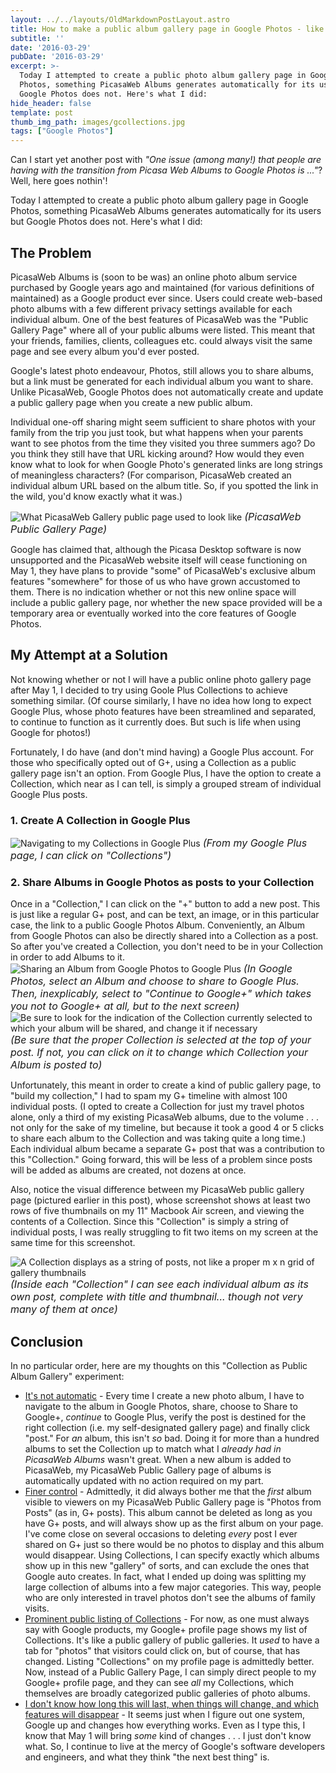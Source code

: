 ```yaml
---
layout: ../../layouts/OldMarkdownPostLayout.astro
title: How to make a public album gallery page in Google Photos - like Picasa had
subtitle: ''
date: '2016-03-29'
pubDate: '2016-03-29'
excerpt: >-
  Today I attempted to create a public photo album gallery page in Google
  Photos, something PicasaWeb Albums generates automatically for its users but
  Google Photos does not. Here's what I did:
hide_header: false
template: post
thumb_img_path: images/gcollections.jpg
tags: ["Google Photos"]
---
```

Can I start yet another post with *"One issue (among many!) that people are having with the transition from Picasa Web Albums to Google Photos is ..."*? Well, here goes nothin'!

Today I attempted to create a public photo album gallery page in Google Photos, something PicasaWeb Albums generates automatically for its users but Google Photos does not. Here's what I did:

## The Problem
PicasaWeb Albums is (soon to be was) an online photo album service purchased by Google years ago and maintained (for various definitions of maintained) as a Google product ever since. Users could create web-based photo albums with a few different privacy settings available for each individual album. One of the best features of PicasaWeb was the "Public Gallery Page" where all of your public albums were listed. This meant that your friends, families, clients, colleagues etc. could always visit the same page and see every album you'd ever posted.

Google's latest photo endeavour, Photos, still allows you to share albums, but a link must be generated for each individual album you want to share. Unlike PicasaWeb, Google Photos does not automatically create and update a public gallery page when you create a new public album. 

Individual one-off sharing might seem sufficient to share photos with your family from the trip you just took, but what happens when your parents want to see photos from the time they visited you three summers ago? Do you think they still have that URL kicking around? How would they even know what to look for when Google Photo's generated links are long strings of meaningless characters? (For comparison, PicasaWeb created an individual album URL based on the album title. So, if you spotted the link in the wild, you'd know exactly what it was.)

![What PicasaWeb Gallery public page used to look like](https://lh3.googleusercontent.com/cV6DuR8OiPjmfSki7af8AWS9OflEN2qU812E4qTaICtgMzXKKhwUvVNau0_FwfZuNdI0kN9rGcLd0YvnqI6kmnhU1YL2vW20WQxfOuhAN9Axw46BsVfWub47vyCkKhHFhvpRKyaQ-PLDiP1rsndYpOfmZD5Zjqea7BcPK8bfKyAtJ4dDUSF93Gpkv39TMLlRBdlT3dzCIdlhzP-K5oQohU9o9mXB8t9gcZcnBa3slez74QpD-MWNW33-swZf0hvmAvDgc7PBK4uPpH64h5Bvt2n9m90jEAd7jMPw3726ZISj1XLqhE4KWl3yhRK2mXxJlUtZnUabu7lnEn0lxrresv6_kYT28Le15AVkCFHJB2f018BQuF4geWE8uOn-Wog41fag-qCat7s5UKzvRV4oLcC8aoLrIE0RjCbgn1WXWbDYh5IHZrQ5R0RfZ0FmP6jgZn01IR8JRlq1u5zFVMS-0aYfguMMHg1BpfBB64Zl_XDhDx6oxNARdWbDBIpRAPcBLq5URihCMB43rM8fYkfz7ZI-Yt9Uk9_4HzLykAF78sG3baTGPFBLhjCgw8kG_G7A2zZ5tA=w1001-h626-no?.jpg)
<font size="3">*(PicasaWeb Public Gallery Page)*</font>

Google has claimed that, although the Picasa Desktop software is now unsupported and the PicasaWeb website itself will cease functioning on May 1, they have plans to provide "some" of PicasaWeb's exclusive album features "somewhere" for those of us who have grown accustomed to them. There is no indication whether or not this new online space will include a public gallery page, nor whether the new space provided will be a temporary area or eventually worked into the core features of Google Photos.

## My Attempt at a Solution
Not knowing whether or not I will have a public online photo gallery page after May 1, I decided to try using Goole Plus Collections to achieve something similar. (Of course similarly, I have no idea how long to expect Google Plus, whose photo features have been streamlined and separated, to continue to function as it currently does. But such is life when using Google for photos!)

Fortunately, I do have (and don't mind having) a Google Plus account. For those who specifically opted out of G+, using a Collection as a public gallery page isn't an option. From Google Plus, I have the option to create a Collection, which near as I can tell, is simply a grouped stream of individual Google Plus posts.

### 1. Create A Collection in Google Plus
![Navigating to my Collections in Google Plus](https://lh3.googleusercontent.com/Y7H8A7vKHe6-0ZTWeHBWMLisZp0fpEUyvKbrVH4Q1BhUkE2kwpfl6aDX8ID1-pYWu1m5UygyRrTapyLa9_8yB4pRDkrfq3Przs12ddFaGMQczTdWgfLWqdQsf3rMr4kOGQIwokLMnV7PnS71Xx--5_fUuSItClWrjybn1BteuRt4c_AdMuhzy3vDr-9F-CcgrDGHuRv-h4p5_LSEEb48Ns5SzBRmF-l7i3GhQCL8fTR22X30315CbTvOwJ6UWPdC4Gn5qKaRCxphLpRk4t7RdbiP04WByjaHCgcBoamQ5bKuytLZY4o23xb6oenxL5d7Umm0dMlzNVjybf5AHN8qz8cPVqZ-744cufKI5EpQQncG3Q5obIYvOzTsgojyAiLJ6RVKDtyhnhsk4ETNyHVsnxKLjlJI5kpx7HW8lNZ4OYgJ1OJxxOAxOxdL-iM-rnIg4hE3YWhyzfbCTHC-mgvcDsuu53DFMPRtRvGlz2DyXswNKv3PUh1TDOnWhkzeJAFNjWBjt-O_-KwI6x5MXrmum674RRYIIevtYxudVFdAmTpxMw1Obk5EeEX-N1umcb2TI4xRhA=w1229-h646-no)
<font size="3">*(From my Google Plus page, I can click on "Collections")*</font>

### 2. Share Albums in Google Photos as posts to your Collection

Once in a "Collection," I can click on the "+" button to add a new post. This is just like a regular G+ post, and can be text, an image, or in this particular case, the link to a public Google Photos Album. Conveniently, an Album from Google Photos can also be directly shared into a Collection as a post. So after you've created a Collection, you don't need to be in your Collection in order to add Albums to it.
![Sharing an Album from Google Photos to Google Plus](https://lh3.googleusercontent.com/8uELD5UtH0FwxN-foXezwMfaWWUve_i2eEnyjRMQTxSopmhMkzf5Aq2IVMR9_c9jizKrmd8D6ylq8t9Fft4rpVFV5Q9_1doVJwUkuYuJ0yzrfYr0Ct2ACQa9U_CviMpJd9Tvbc76jTEUVyZEI3HbVyLPllla8hG16D6DrhdAi2ge8d8rgdN-WsXjPvbgAtRJWjJHyx_AVVfPkip9CrZ7zUyAcYMAazA_a7pBDN7JtFgEMMs_f55sXbw3-mm0Jt0Ixtlot7W9aTjEfDVzIyZTCs23pYliP5IzxZlserH9YQ_6u-7t1TPH94jxDeRhOxIV9voFBbjDDSVeOLuMjZdSBdOPg7C_63O0K3u_0S524apcoZ0pj1I9qKVZR2oQreqkBTBHfyyYkKyf20pR2ueuL8rwZ1RcKq6djJV14Z-oHuaSlamsD6JQrM0JMNfTF0A9sda_fEaGl79Z1K2EXJIvO_1TttOw3O3cTTG7Z_hVl4nEBLcGvMw3lgXutmvvEhCY6lBBDuneSa-0g_2XixX32hxxAOQFlBy_avBnASFF479-MchRB6zUK77awy8V-v-iUFlBZw=w1335-h637-no)
<font size="3">*(In Google Photos, select an Album and choose to share to Google Plus. Then, inexplicably, select to "Continue to Google+" which takes you not to Google+ at all, but to the next screen)*</font>
![Be sure to look for the indication of the Collection currently selected to which your album will be shared, and change it if necessary](https://lh3.googleusercontent.com/CAu9hwrMToRGMBII8u_T91Q_auolsLs1j2fDbkP15RsI8-4tt_jFq8dvwzIItjDIo696V_XO5PjEG-BZnkCM-y9gOcTVzmx2lcm6SR6raRprNFp2w9dakXgVzBH9ursdBY5Pc1fk__RRoBJMezSS2K_olbwqGh3bJl2VjnomPEEkBjrc7vdaeEzwE0Evp8VTlSwOinf2SGPK6gTbP_k8kG7oQ1Ic1DvhSnakrcbYtf4tf9Ej_L9zeNrogHPYIygvED8FEKXBsuee75k95QpJB4F6qBbczeL0i9b0nOWqAU4EmvpYUETmdbcRtePxs6me4aK5avgWkutyZLS9X6pSAkj_9qPSWRzb2p_bRn4-Eus86QWgc0BcVC27HxUfPbdCpAQ8di1UkPvbCmDu5jDVqkPeCXX0YVZuWvfzewpQE2xNe3Q0VpbCAvchpVmI0QyEQd7fotqGpZo4UWtJAwyNRP_S8Jw7dxaha5PVM9lWKZfQ2aihUhauQNvevBU30oRlo8MPh_Z-9ZqFJ4PPhyDVrXf36cq-Ewqd5ngqvJycaCTKAm7SpHsQSGVVCNwE2PYkLIukOg=w1331-h643-no)
<font size="3">*(Be sure that the proper Collection is selected at the top of your post. If not, you can click on it to change which Collection your Album is posted to)*</font>

Unfortunately, this meant in order to create a kind of public gallery page, to "build my collection," I had to spam my G+ timeline with almost 100 individual posts. (I opted to create a Collection for just my travel photos alone, only a third of my existing PicasaWeb albums, due to the volume . . . not only for the sake of my timeline, but because it took a good 4 or 5 clicks to share each album to the Collection and was taking quite a long time.) Each individual album became a separate G+ post that was a contribution to this "Collection." Going forward, this will be less of a problem since posts will be added as albums are created, not dozens at once.

Also, notice the visual difference between my PicasaWeb public gallery page (pictured earlier in this post), whose screenshot shows at least two rows of five thumbnails on my 11" Macbook Air screen, and viewing the contents of a Collection. Since this "Collection" is simply a string of individual posts, I was really struggling to fit two items on my screen at the same time for this screenshot.

![A Collection displays as a string of posts, not like a proper m x n grid of gallery thumbnails](https://lh3.googleusercontent.com/xiAEkDMAxtvplw5IkxOXvIxpqFY2NsM3LrPiZIE9g7xYcFGBRA4JldI-uFsFsNz19Fv3acxatvEeUfeIst93MzQHf1pxAifT8KDd6uSnC1xGwZAAFC_A-s5ICjgOqqE4e9JiV3Q30gAOEbOFN92VFf-6sOWe61ttylsZvYFLzOJDk_EeZPnsfRwD92OLl_O4QYSiX9XP3qYKH0YPU5nvcDlPskLmDdRMBEkSoaDZi3nASTIwGXY4viq94V4o9tiqf0AI8vt0oMAbBPAZ23kn3cuNkAFuxnsYlFYj0h5M6FVX8A-QLEZkMiPB7SslxalIXi8E0sRAX-q4PZWFzEvlMJTonWoA5IAVLz0SdRagS_CVI-5UVzXEvYJ9UtQedl1JKWOkYKI20lf_4z3kwPkF1lKVlZyYj3yMs2moVZqMlZfk_gUdj0QiFzoN6y0-xyXh7c5liqrHNc6z3syjTqbA5Pb02tTQJZ5QcbvesUYAxeBtL5ZVBR0fzDrzLAomgqLAVUy3b92brBTKR_7UjOA8fwshWOA8k1ctgYjqc6aC2cTf97vXnWlmJUSRqxK4OV7hshYZVQ=w1335-h646-no)
<font size="3">*(Inside each "Collection" I can see each individual album as its own post, complete with title and thumbnail... though not very many of them at once)*</font>
## Conclusion
In no particular order, here are my thoughts on this "Collection as Public Album Gallery" experiment:

* <u>It's not automatic</u> - Every time I create a new photo album, I have to navigate to the album in Google Photos, share, choose to Share to Google+, *continue* to Google Plus, verify the post is destined for the right collection (i.e. my self-designated gallery page) and finally click "post." For *an* album, this isn't *so* bad. Doing it for more than a hundred albums to set the Collection up to match what I *already had in PicasaWeb Albums* wasn't great. When a new album is added to PicasaWeb, my PicasaWeb Public Gallery page of albums is automatically updated with no action required on my part.
* <u>Finer control</u> - Admittedly, it did always bother me that the *first* album visible to viewers on my PicasaWeb Public Gallery page is "Photos from Posts" (as in, G+ posts). This album cannot be deleted as long as you have G+ posts, and will always show up as the first album on your page. I've come close on several occasions to deleting *every* post I ever shared on G+ just so there would be no photos to display and this album would disappear. Using Collections, I can specify exactly which albums show up in this new "gallery" of sorts, and can exclude the ones that Google auto creates. In fact, what I ended up doing was splitting my large collection of albums into a few major categories. This way, people who are only interested in travel photos don't see the albums of family visits.
* <u>Prominent public listing of Collections</u> - For now, as one must always say with Google products, my Google+ profile page shows my list of Collections. It's like a public gallery of public galleries. It *used* to have a tab for "photos" that visitors could click on, but of course, that has changed. Listing "Collections" on my profile page is admittedly better. Now, instead of a Public Gallery Page, I can simply direct people to my Google+ profile page, and they can see *all* my Collections, which themselves are broadly categorized public galleries of photo albums.
* <u>I don't know how long this will last, when things will change, and which features will disappear</u> - It seems just when I figure out one system, Google up and changes how everything works. Even as I type this, I know that May 1 will bring *some* kind of changes . . . I just don't know what. So, I continue to live at the mercy of Google's software developers and engineers, and what they think "the next best thing" is.